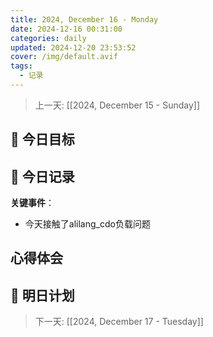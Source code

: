 ```yaml
---
title: 2024, December 16 - Monday
date: 2024-12-16 00:31:00
categories: daily
updated: 2024-12-20 23:53:52
cover: /img/default.avif
tags:
  - 记录
---
```


> 上一天: [[2024, December 15 - Sunday]]
## 🌟 今日目标 



## 📝 今日记录

**关键事件**：
- 今天接触了alilang_cdo负载问题

心得体会
- 

## 🔮 明日计划


> 下一天:  [[2024, December 17 - Tuesday]]